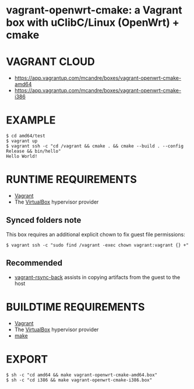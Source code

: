 # vagrant-openwrt-cmake: a Vagrant box with uClibC/Linux (OpenWrt) + cmake

# VAGRANT CLOUD

* https://app.vagrantup.com/mcandre/boxes/vagrant-openwrt-cmake-amd64
* https://app.vagrantup.com/mcandre/boxes/vagrant-openwrt-cmake-i386

# EXAMPLE

```console
$ cd amd64/test
$ vagrant up
$ vagrant ssh -c "cd /vagrant && cmake . && cmake --build . --config Release && bin/hello"
Hello World!
```

# RUNTIME REQUIREMENTS

* [Vagrant](https://www.vagrantup.com)
* The [VirtualBox](https://www.virtualbox.org) hypervisor provider

## Synced folders note

This box requires an additional explicit chown to fix guest file permissions:

```console
$ vagrant ssh -c "sudo find /vagrant -exec chown vagrant:vagrant {} +"
```

## Recommended

* [vagrant-rsync-back](https://github.com/smerrill/vagrant-rsync-back) assists in copying artifacts from the guest to the host

# BUILDTIME REQUIREMENTS

* [Vagrant](https://www.vagrantup.com)
* The [VirtualBox](https://www.virtualbox.org) hypervisor provider
* [make](https://www.gnu.org/software/make/)

# EXPORT

```console
$ sh -c "cd amd64 && make vagrant-openwrt-cmake-amd64.box"
$ sh -c "cd i386 && make vagrant-openwrt-cmake-i386.box"
```
